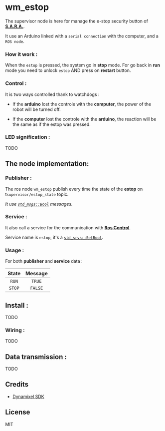 # wm_estop

The supervisor node is here for manage the e-stop security button of [**S.A.R.A.**](http://walkingmachine.ca/).

It use an Arduino linked with a `serial connection` with the computer, and a `ROS node`.

### How it work :

When the `estop` is pressed, the system go in **stop** mode. For go back in **run** mode you need to unlock `estop` AND press on **restart** button.

### Control :

It is two ways controlled thank to watchdogs :

- If the **arduino** lost the controle with the **computer**, the power of the robot will be turned off.

- If the **computer** lost the controle with the **arduino**, the reaction will be the same as if the estop was pressed.

### LED signification :

TODO

## The node implementation:

### Publisher :

The ros node `wm_estop` publish every time the state of the **estop** on t`supervisor/estop_state` topic.

*It use [`std_msgs::Bool`](http://docs.ros.org/api/std_msgs/html/msg/Bool.html) messages.*

### Service :

It also call a service for the communication with [**Ros Control**](https://github.com/WalkingMachine/sara_control).

Service name is `estop`, it's a [`std_srvs::SetBool`](http://docs.ros.org/jade/api/std_srvs/html/srv/SetBool.html).

### Usage :

For both **publisher** and **service** data :

|**State**|**Message**|
|:-------:|:---------:|
|`RUN`    |`TRUE`     |
|`STOP`   |`FALSE`    |

## Install :

TODO

### Wiring :

TODO

## Data transmission :

TODO

## Credits

- [Dynamixel SDK](https://github.com/ROBOTIS-GIT/DynamixelSDK)

## License

MIT

